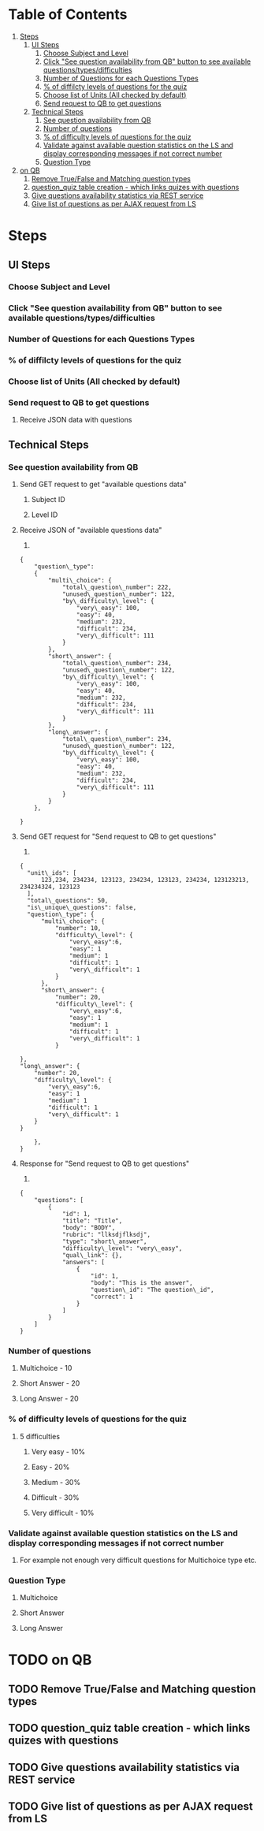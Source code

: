 
# Table of Contents

1.  [Steps](#orgbc2b175)
    1.  [UI Steps](#org3c115f3)
        1.  [Choose Subject and Level](#orgc24a474)
        2.  [Click "See question availability from QB" button to see available questions/types/difficulties](#orga8600f6)
        3.  [Number of Questions for each Questions Types](#org19ee3c1)
        4.  [% of diffilcty levels of questions for the quiz](#orgf6a096e)
        5.  [Choose list of Units (All checked by default)](#orgdaec52c)
        6.  [Send request to QB to get questions](#org534e8cd)
    2.  [Technical Steps](#orgcf44471)
        1.  [See question availability from QB](#orgda7b976)
        2.  [Number of questions](#orgf60116d)
        3.  [% of difficulty levels of questions for the quiz](#orgb0f3045)
        4.  [Validate against available question statistics on the LS and display corresponding messages if not correct number](#orgbce17ea)
        5.  [Question Type](#org3baa7f6)
2.  [on QB](#orga307c65)
    1.  [Remove True/False and Matching question types](#org6c72752)
    2.  [question\_quiz table creation - which links quizes with questions](#org747c2f0)
    3.  [Give questions availability statistics via REST service](#org06c32e2)
    4.  [Give list of questions as per AJAX request from LS](#org3da3714)


<a id="orgbc2b175"></a>

# Steps


<a id="org3c115f3"></a>

## UI Steps


<a id="orgc24a474"></a>

### Choose Subject and Level


<a id="orga8600f6"></a>

### Click "See question availability from QB" button to see available questions/types/difficulties


<a id="org19ee3c1"></a>

### Number of Questions for each Questions Types


<a id="orgf6a096e"></a>

### % of diffilcty levels of questions for the quiz


<a id="orgdaec52c"></a>

### Choose list of Units (All checked by default)


<a id="org534e8cd"></a>

### Send request to QB to get questions

1.  Receive JSON data with questions


<a id="orgcf44471"></a>

## Technical Steps


<a id="orgda7b976"></a>

### See question availability from QB

1.  Send GET request to get "available questions data"

    1.  Subject ID
    
    2.  Level ID

2.  Receive JSON of "available questions data"

    1.  
    
        {
            "question\_type":
            {
                "multi\_choice": {
                    "total\_question\_number": 222,
                    "unused\_question\_number": 122,
                    "by\_difficulty\_level": {
                        "very\_easy": 100,
                        "easy": 40,
                        "medium": 232,
                        "difficult": 234,
                        "very\_difficult": 111
                    }
                },
                "short\_answer": {
                    "total\_question\_number": 234,
                    "unused\_question\_number": 122,
                    "by\_difficulty\_level": {
                        "very\_easy": 100,
                        "easy": 40,
                        "medium": 232,
                        "difficult": 234,
                        "very\_difficult": 111
                    }
                },
                "long\_answer": {
                    "total\_question\_number": 234,
                    "unused\_question\_number": 122,
                    "by\_difficulty\_level": {
                        "very\_easy": 100,
                        "easy": 40,
                        "medium": 232,
                        "difficult": 234,
                        "very\_difficult": 111
                    }
                }
            },
        
        }

3.  Send GET request for "Send request to QB to get questions"

    1.  
    
        {
          "unit\_ids": [
              123,234, 234234, 123123, 234234, 123123, 234234, 123123213, 234234324, 123123
          ],
          "total\_questions": 50,
          "is\_unique\_questions": false,
          "question\_type": {
              "multi\_choice": {
                  "number": 10,
                  "difficulty\_level": {
                      "very\_easy":6,
                      "easy": 1
                      "medium": 1
                      "difficult": 1
                      "very\_difficult": 1
                  }
              },
              "short\_answer": {
                  "number": 20,
                  "difficulty\_level": {
                      "very\_easy":6,
                      "easy": 1
                      "medium": 1
                      "difficult": 1
                      "very\_difficult": 1
                  }
        
        },
        "long\_answer": {
            "number": 20,
            "difficulty\_level": {
                "very\_easy":6,
                "easy": 1
                "medium": 1
                "difficult": 1
                "very\_difficult": 1
            }
        }
        
            },
        }

4.  Response for "Send request to QB to get questions"

    1.  
    
        {
            "questions": [
                {
                    "id": 1,
                    "title": "Title",
                    "body": "BODY",
                    "rubric": "llksdjflksdj",
                    "type": "short\_answer",
                    "difficulty\_level": "very\_easy",
                    "qual\_link": {},
                    "answers": [
                        {
                            "id": 1,
                            "body": "This is the answer",
                            "question\_id": "The question\_id",
                            "correct": 1
                        }
                    ]
                }
            ]
        }


<a id="orgf60116d"></a>

### Number of questions

1.  Multichoice - 10

2.  Short Answer - 20

3.  Long Answer - 20


<a id="orgb0f3045"></a>

### % of difficulty levels of questions for the quiz

1.  5 difficulties

    1.  Very easy - 10%
    
    2.  Easy - 20%
    
    3.  Medium - 30%
    
    4.  Difficult - 30%
    
    5.  Very difficult - 10%


<a id="orgbce17ea"></a>

### Validate against available question statistics on the LS and display corresponding messages if not correct number

1.  For example not enough very difficult questions for Multichoice type etc.


<a id="org3baa7f6"></a>

### Question Type

1.  Multichoice

2.  Short Answer

3.  Long Answer


<a id="orga307c65"></a>

# TODO on QB


<a id="org6c72752"></a>

## TODO Remove True/False and Matching question types


<a id="org747c2f0"></a>

## TODO question\_quiz table creation - which links quizes with questions


<a id="org06c32e2"></a>

## TODO Give questions availability statistics via REST service


<a id="org3da3714"></a>

## TODO Give list of questions as per AJAX request from LS

